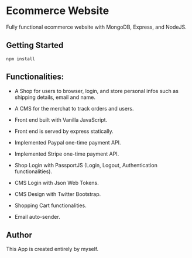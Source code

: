 # Ecommerce Website
Fully functional ecommerce website with MongoDB, Express, and NodeJS.

## Getting Started
```
npm install
```

## Functionalities:

* A Shop for users to browser, login, and store personal infos such as shipping details, email and name.
* A CMS for the merchat to track orders and users.

* Front end built with Vanilla JavaScript.
* Front end is served by express statically.
* Implemented Paypal one-time payment API.
* Implemented Stripe one-time payment API.
* Shop Login with PassportJS (Login, Logout, Authentication functionalities).
* CMS Login with Json Web Tokens.
* CMS Design with Twitter Bootstrap.
* Shopping Cart functionalities.
* Email auto-sender.

## Author

This App is created entirely by myself.

